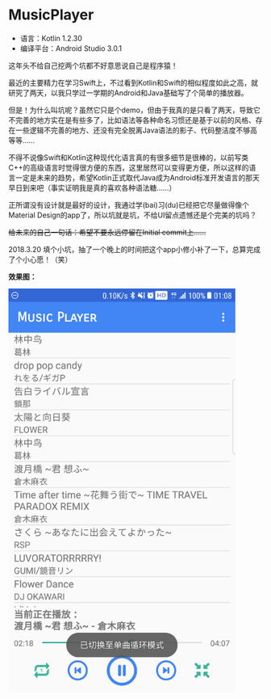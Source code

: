 # MusicPlayer

* 语言：Kotlin 1.2.30
* 编译平台：Android Studio 3.0.1


这年头不给自己挖两个坑都不好意思说自己是程序猿！

最近的主要精力在学习Swift上，不过看到Kotlin和Swift的相似程度如此之高，就研究了两天，以我只学过一学期的Android和Java基础写了个简单的播放器。

但是！为什么叫坑呢？虽然它只是个demo，但由于我真的是只看了两天，导致它不完善的地方实在是有些多了，比如语法等各种命名习惯还是基于以前的风格、存在一些逻辑不完善的地方、还没有完全脱离Java语法的影子、代码整洁度不够高等等……

不得不说像Swift和Kotlin这种现代化语言真的有很多细节是很棒的，以前写类C++的高级语言时觉得很方便的东西，这里居然可以变得更方便，所以这样的语言一定是未来的趋势，希望Kotlin正式取代Java成为Android标准开发语言的那天早日到来吧（事实证明我是真的喜欢各种语法糖……）

正所谓没有设计就是最好的设计，我通过学(bai)习(du)已经把它尽量做得像个Material Design的app了，所以坑就是坑，不给UI留点遗憾还是个完美的坑吗？

~~给未来的自己一句话：希望不要永远停留在Initial commit上……~~

2018.3.20 填个小坑，抽了一个晚上的时间把这个app小修小补了一下，总算完成了个小心愿！（笑）


**效果图：**

<img src="https://github.com/Neil-Steven/MusicPlayer/blob/master/Screenshots/Screenshot_20170820-010832.png" width="450" height="800" />